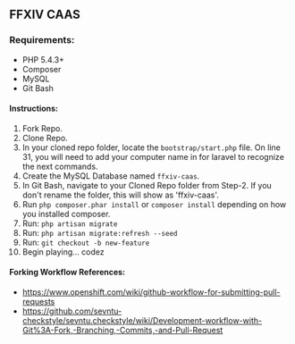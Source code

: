 ## FFXIV CAAS

### Requirements:
* PHP 5.4.3+
* Composer
* MySQL
* Git Bash

#### Instructions:
1. Fork Repo.
2. Clone Repo.
3. In your cloned repo folder, locate the `bootstrap/start.php` file. On line 31, you will need to add your computer name in for laravel to recognize the next commands.
4. Create the MySQL Database named `ffxiv-caas`.
5. In Git Bash, navigate to your Cloned Repo folder from Step-2. If you don't rename the folder, this will show as 'ffxiv-caas'.
6. Run `php composer.phar install` or `composer install` depending on how you installed composer.
7. Run: `php artisan migrate`
8. Run: `php artisan migrate:refresh --seed`
9. Run: `git checkout -b new-feature`
10. Begin playing... codez

#### Forking Workflow References:
* https://www.openshift.com/wiki/github-workflow-for-submitting-pull-requests
* https://github.com/sevntu-checkstyle/sevntu.checkstyle/wiki/Development-workflow-with-Git%3A-Fork,-Branching,-Commits,-and-Pull-Request




